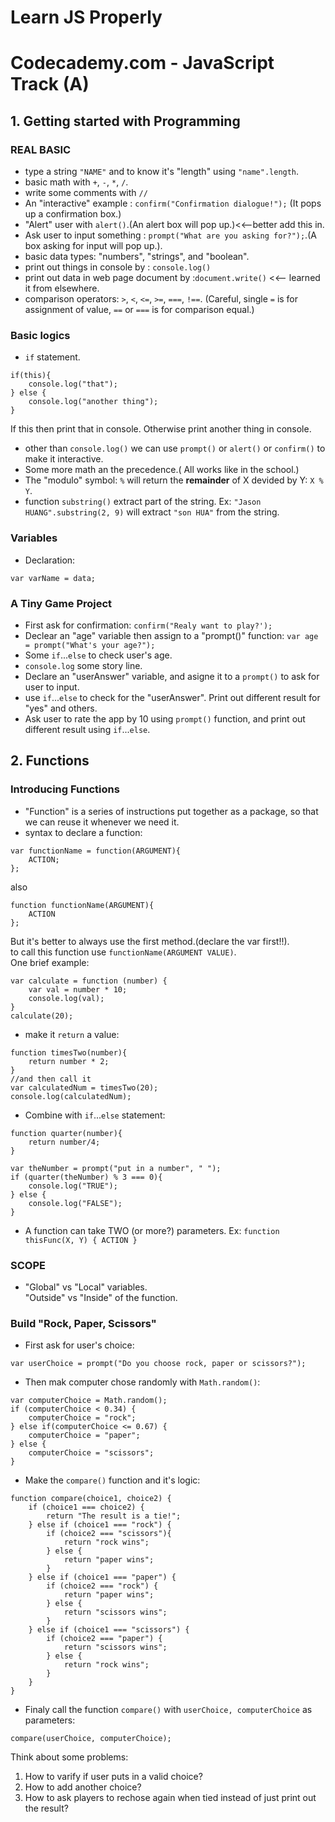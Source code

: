 Learn JS Properly
===
 
# Codecademy.com - JavaScript Track (A)
## 1. Getting started with Programming
### REAL BASIC
- type a string `"NAME"` and to know it's "length" using `"name".length`.
- basic math with `+`, `-`, `*`, `/`. 
- write some comments with `//`
- An "interactive" example : `confirm("Confirmation dialogue!");` (It pops up a confirmation box.)
- "Alert" user with `alert()`.(An alert box will pop up.)<<--better add this in.
- Ask user to input something : `prompt("What are you asking for?");`.(A box asking for input will pop up.).
- basic data types: "numbers", "strings", and "boolean".
- print out things in console by : `console.log()`
- print out data in web page document by :`document.write()` <<-- learned it from elsewhere.
- comparison operators: `>`, `<`, `<=`, `>=`, `===`, `!==`. (Careful, single `=` is for assignment of value, `==` or `===` is for comparison equal.)

### Basic logics
- `if` statement.

```
if(this){
    console.log("that");
} else {
    console.log("another thing");
}

```

If this then print that in console. Otherwise print another thing in console.
- other than `console.log()` we can use `prompt()` or `alert()` or `confirm()` to make it interactive.
- Some more math an the precedence.( All works like in the school.)
- The "modulo" symbol: `%` will return the **remainder** of X devided by Y: `X % Y`.
- function `substring()` extract part of the string. Ex: `"Jason HUANG".substring(2, 9)` will extract `"son HUA"` from the string.

### Variables
- Declaration:
```
var varName = data;
```

### A Tiny Game Project
- First ask for confirmation: `confirm("Realy want to play?');`
- Declear an "age" variable then assign to a "prompt()" function: `var age = prompt("What's your age?");`
- Some `if`...`else` to check user's age.
- `console.log` some story line.
- Declare an "userAnswer" variable, and asigne it to a `prompt()` to ask for user to input.
- use `if`...`else` to check for the "userAnswer". Print out different result for "yes" and others.
- Ask user to rate the app by 10 using `prompt()` function, and print out different result using `if`...`else`. 

## 2. Functions
### Introducing Functions
- "Function" is a series of instructions put together as a package, so that we can reuse it whenever we need it.
- syntax to declare a function:
```
var functionName = function(ARGUMENT){
    ACTION;
};
```
also
```
function functionName(ARGUMENT){
    ACTION
};
```
But it's better to always use the first method.(declare the var first!!).  
to call this function use `functionName(ARGUMENT VALUE)`.  
One brief example:
```
var calculate = function (number) {
    var val = number * 10;
    console.log(val);
}
calculate(20);
```
- make it `return` a value:
```
function timesTwo(number){
    return number * 2;
}
//and then call it
var calculatedNum = timesTwo(20);
console.log(calculatedNum);
```
- Combine with `if`...`else` statement:  

```  
function quarter(number){
    return number/4;
}

var theNumber = prompt("put in a number", " ");
if (quarter(theNumber) % 3 === 0){
    console.log("TRUE");
} else {
    console.log("FALSE");
}
```  
- A function can take TWO (or more?) parameters. Ex: `function thisFunc(X, Y) { ACTION }`

### SCOPE
- "Global" vs "Local" variables.  
"Outside" vs "Inside" of the function.

### Build "Rock, Paper, Scissors"
- First ask for user's choice:  
```
var userChoice = prompt("Do you choose rock, paper or scissors?");
```
- Then mak computer chose randomly with `Math.random()`:
```
var computerChoice = Math.random();
if (computerChoice < 0.34) {
	computerChoice = "rock";
} else if(computerChoice <= 0.67) {
	computerChoice = "paper";
} else {
	computerChoice = "scissors";
}
```
- Make the `compare()` function and it's logic:
```
function compare(choice1, choice2) {
    if (choice1 === choice2) {
        return "The result is a tie!";
    } else if (choice1 === "rock") {
        if (choice2 === "scissors"){
            return "rock wins";
        } else {
            return "paper wins";
        }
    } else if (choice1 === "paper") {
        if (choice2 === "rock") {
            return "paper wins";
        } else {
            return "scissors wins";
        }
    } else if (choice1 === "scissors") {
        if (choice2 === "paper") {
            return "scissors wins";
        } else {
            return "rock wins";
        }
    }
}
```
- Finaly call the function `compare()` with `userChoice, computerChoice` as parameters:
```
compare(userChoice, computerChoice);
```

Think about some problems:
1. How to varify if user puts in a valid choice?
2. How to add another choice?
3. How to ask players to rechose again when tied instead of just print out the result?
